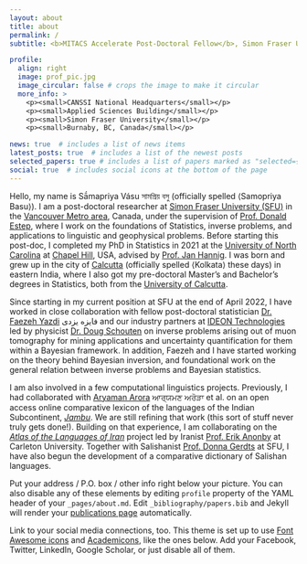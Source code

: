 ```yaml
---
layout: about
title: about
permalink: /
subtitle: <b>MITACS Accelerate Post-Doctoral Fellow</b>, Simon Fraser University

profile:
  align: right
  image: prof_pic.jpg
  image_circular: false # crops the image to make it circular
  more_info: >
    <p><small>CANSSI National Headquarters</small></p>
    <p><small>Applied Sciences Building</small></p>
    <p><small>Simon Fraser University</small></p>
    <p><small>Burnaby, BC, Canada</small></p>

news: true  # includes a list of news items
latest_posts: true  # includes a list of the newest posts
selected_papers: true # includes a list of papers marked as "selected={true}"
social: true  # includes social icons at the bottom of the page
---
```


Hello, my name is Sā́mapriya Vásu সামপ্রিয় বসু (officially spelled ⟨Samopriya Basu⟩). I am a post-doctoral researcher at [Simon Fraser University (SFU)](https://www.sfu.ca/stat-actsci.html) in the [Vancouver Metro area](https://metrovancouver.org/), Canada, under the supervision of [Prof. Donald Estep](https://canssi.ca/don-estep/), where I work on the foundations of Statistics, inverse problems, and applications to linguistic and geophysical problems. Before starting this post-doc, I completed my PhD in Statistics in 2021 at the [University of North Carolina](https://stor.unc.edu/) at [Chapel Hill](https://www.townofchapelhill.org/), USA, advised by [Prof. Jan Hannig](https://hannig.cloudapps.unc.edu/). I was born and grew up in the city of [Calcutta](https://en.wikipedia.org/wiki/Kolkata) (officially spelled ⟨Kolkata⟩ these days) in eastern India, where I also got my pre-doctoral Master’s and Bachelor’s degrees in Statistics, both from the [University of Calcutta](https://www.caluniv.ac.in/academic/Statistics.html).

Since starting in my current position at SFU at the end of April 2022, I have worked in close collaboration with fellow post-doctoral statistician [Dr. Faezeh Yazdi](https://www.researchgate.net/profile/Faezeh-Yazdi) فایزه یزدی and our industry partners at [IDEON Technologies](https://ideon.ai/) led by physicist [Dr. Doug Schouten](https://ideon.ai/team/doug-schouten/) on inverse problems arising out of muon tomography for mining applications and uncertainty quantification for them within a Bayesian framework. In addition, Faezeh and I have started working on the theory behind Bayesian inversion, and foundational work on the general relation between inverse problems and Bayesian statistics.

I am also involved in a few computational linguistics projects. Previously, I had collaborated with [Aryaman Arora](https://aryaman.io/) ਆਰ੍ਯਮਣ ਅਰੋੜਾ et al. on an open access online comparative lexicon of the languages of the Indian Subcontinent, [<i>Jambu</i>](https://neojambu.herokuapp.com/). We are still refining that work (this sort of stuff never truly gets done!). Building on that experience, I am collaborating on the [<i>Atlas of the Languages of Iran</i>](http://www.iranatlas.net/index.html) project led by Iranist [Prof. Erik Anonby](https://carleton.ca/french/people/erik-anonby-2/) at Carleton University. Together with Salishanist [Prof. Donna Gerdts](http://www.sfu.ca/~gerdts/) at SFU, I have also begun the development of a comparative dictionary of Salishan languages.

Put your address / P.O. box / other info right below your picture. You can also disable any of these elements by editing `profile` property of the YAML header of your `_pages/about.md`. Edit `_bibliography/papers.bib` and Jekyll will render your [publications page](/al-folio/publications/) automatically.

Link to your social media connections, too. This theme is set up to use [Font Awesome icons](http://fortawesome.github.io/Font-Awesome/) and [Academicons](https://jpswalsh.github.io/academicons/), like the ones below. Add your Facebook, Twitter, LinkedIn, Google Scholar, or just disable all of them.
